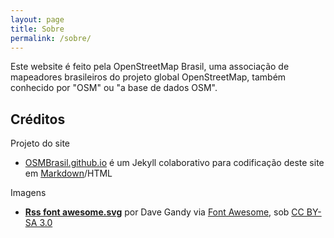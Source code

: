 ```yaml
---
layout: page
title: Sobre
permalink: /sobre/
---
```


Este website é feito pela OpenStreetMap Brasil, uma associação de mapeadores brasileiros do projeto global OpenStreetMap, também conhecido por "OSM" ou "a base de dados OSM".

## Créditos

Projeto do site

- [OSMBrasil.github.io] é um Jekyll colaborativo para codificação deste site em [Markdown]/HTML

Imagens

- **[Rss font awesome.svg]** por Dave Gandy via [Font Awesome], sob [CC BY-SA 3.0]


[OSMBrasil.github.io]: https://github.com/OSMBrasil/OSMBrasil.github.io
[Markdown]: https://pt.wikipedia.org/wiki/Markdown
[Rss font awesome.svg]: https://commons.wikimedia.org/wiki/File:Rss_font_awesome.svg
[CC BY-SA 3.0]: https://creativecommons.org/licenses/by-sa/3.0/deed.pt_BR
[Font Awesome]: http://fortawesome.github.com/Font-Awesome
